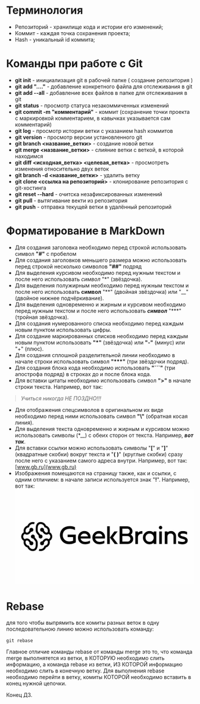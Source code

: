 # Терминология
* Репозиторий - хранилище кода и истории его изменений;
* Коммит - каждая точка сохранения проекта;
* Hash - уникальный id коммита;
# Команды при работе с Git
* __git init__ - инициализация git в рабочей папке ( создание репозитория )
* __git add "...."__ - добавление конкретного файла для отслеживания в git
* __git add --all__ - добавление всех файлов в папке для отслеживания в git
* __git status__ - просмотр статуса незакоммиченных изменений
* __git commit -m "комментарий"__ - коммит (сохранение точки проекта с маркировкой комментарием, в кавычках указывается сам комментарий)
* __git log__ - просмотр истории ветки с указанием hash коммитов
* __git version__ - просмотр версии установленного git
* __git branch <название_ветки>__ - создание новой ветки
* __git merge <название_ветки>__ - слияние ветки с веткой, в которой находимся
* __git diff <исходная_ветка> <целевая_ветка>__ - просмотреть изменения относительно двух веток
* __git branch -d <название_ветки>__ - удалить ветку
* __git clone <ссылка на репозиторий>__ - клонирование репозитория с git-хостинга
* __git reset --hard__ - очитска незафиксированных изменений
* __git pull__ - вытягивание векти из репозитория
* __git push__ - отправка текущей ветки в удалённый репозиторий
# Форматирование в MarkDown
* Для создания заголовка необходимо перед строкой использовать символ __"#"__ с пробелом
* Для создания заголовков меньшего размера можно использовать перед строкой несколько символов __"##"__ подряд
* Для выделения курсивом необходимо перед нужным текстом и после него использовать *символ* "*" (звёздочка).
* Для выделения полужирным необходимо перед нужным текстом и после него использовать **символ** "**" (двойная звёздочка) или "__" (двойное нижнее подчёркивание).
* Для выделения одновременно и жирным и курсивом необходимо перед нужным текстом и после него использовать ***символ*** "***" (тройная звёздочка).
* Для создания нумерованного списка необходимо перед каждым новым пунктом использовать цифры.
* Для создание маркированных списков необходимо перед каждым новым пунктом использовать __"*"__ (звёздочка) или __"-"__ (минус) или "+" (плюс).
* Для создания сплошной разделительной линии необходимо в начале строки использовать символ __"***"__ (три звёздочки подряд).
* Для создания блока кода необходимо использовать __"```"__ (три апострофа подряд) в строках до и после блока кода.
* Для вставки цитаты необходимо использовать символ __">"__ в начале строки текста. Например, вот так:
> *Учиться никогда НЕ ПОЗДНО!!!*
* Для отображения спецсимволов в оригинальном их виде необходимо перед ними использовать символ __"\\"__ (обратная косая линия).
* Для выделения текста одновременно и жирным и курсивом можно использовать символы (*__) с обеих сторон от текста. Например, *__вот так__*.
* Для вставки ссылки можно использовать символы "**[**" и "**]**" (квадратные скобки) вокруг текста и "**( )**" (круглые скобки) сразу после него с указанием самого адреса внутри. Например, вот так:
[www.gb.ru](www.gb.ru)
* Изображения помещаются на страницу также, как и ссылки, с одним отличием: в начале записи используется знак "**!**". Например, вот так:
![GeekBrains](/geekbrains.jpg "логотип") 

# Rebase
для того чтобы выпрямить все комиты разных веток в одну последовательною линию можно использовать команду:
```
git rebase
```

Главное отличие команды rebase от команды merge это то, что команда merge выполнятется из ветки, в КОТОРУЮ необходимо слить информацию, а команда rebase из ветки, ИЗ КОТОРОЙ информацию необходимо слить в конечную ветку. Для выполнения rebase необходимо перейти в ветку, комиты КОТОРОЙ необходимо вставить в конец нужной цепочки.

Конец ДЗ.



